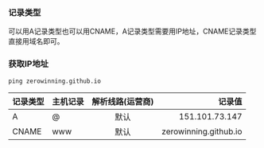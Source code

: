 ### 记录类型
可以用A记录类型也可以用CNAME，A记录类型需要用IP地址，CNAME记录类型直接用域名即可。

### 获取IP地址
```
ping zerowinning.github.io
```


|记录类型 	|主机记录 	|解析线路(运营商) 	|记录值|
| ------------- |:-------------|:-------------:| -----:|
| 	A	|@	|默认	|151.101.73.147|
| 	CNAME|	www|	默认	|zerowinning.github.io|


